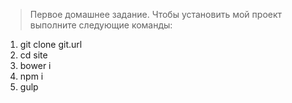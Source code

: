 > Первое домашнее задание. Чтобы установить мой проект выполните следующие команды:

1. git clone git.url
2. cd site
3. bower i
4. npm i
5. gulp
